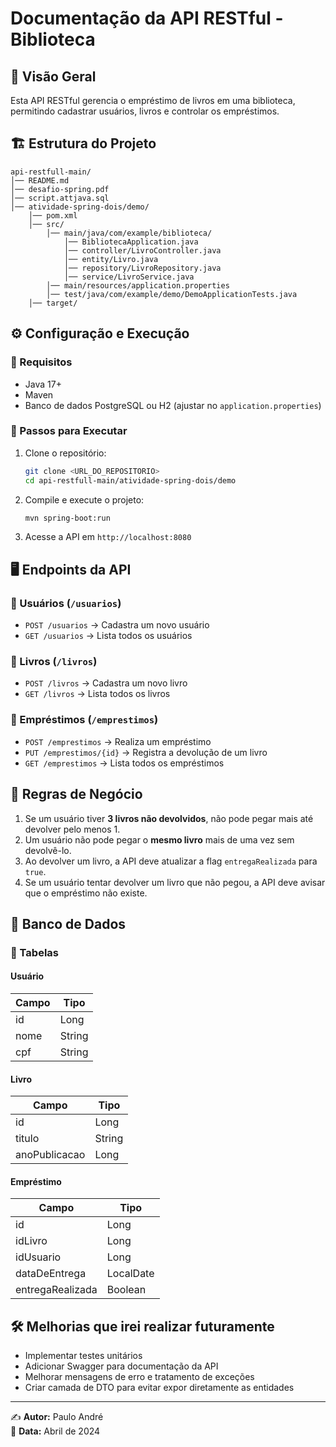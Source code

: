 # Documentação da API RESTful - Biblioteca

## 📌 Visão Geral

Esta API RESTful gerencia o empréstimo de livros em uma biblioteca, permitindo cadastrar usuários, livros e controlar os empréstimos.

## 🏗️ Estrutura do Projeto

```
api-restfull-main/
│── README.md
│── desafio-spring.pdf
│── script.attjava.sql
│── atividade-spring-dois/demo/
    │── pom.xml
    │── src/
        │── main/java/com/example/biblioteca/
            │── BibliotecaApplication.java
            │── controller/LivroController.java
            │── entity/Livro.java
            │── repository/LivroRepository.java
            │── service/LivroService.java
        │── main/resources/application.properties
        │── test/java/com/example/demo/DemoApplicationTests.java
    │── target/
```

## ⚙️ Configuração e Execução

### 📌 Requisitos

- Java 17+
- Maven
- Banco de dados PostgreSQL ou H2 (ajustar no `application.properties`)

### 🚀 Passos para Executar

1. Clone o repositório:
   ```sh
   git clone <URL_DO_REPOSITORIO>
   cd api-restfull-main/atividade-spring-dois/demo
   ```
2. Compile e execute o projeto:
   ```sh
   mvn spring-boot:run
   ```
3. Acesse a API em `http://localhost:8080`

## 🖥️ Endpoints da API

### 📌 Usuários (`/usuarios`)

- `POST /usuarios` → Cadastra um novo usuário
- `GET /usuarios` → Lista todos os usuários

### 📌 Livros (`/livros`)

- `POST /livros` → Cadastra um novo livro
- `GET /livros` → Lista todos os livros

### 📌 Empréstimos (`/emprestimos`)

- `POST /emprestimos` → Realiza um empréstimo
- `PUT /emprestimos/{id}` → Registra a devolução de um livro
- `GET /emprestimos` → Lista todos os empréstimos

## 📜 Regras de Negócio

1. Se um usuário tiver **3 livros não devolvidos**, não pode pegar mais até devolver pelo menos 1.
2. Um usuário não pode pegar o **mesmo livro** mais de uma vez sem devolvê-lo.
3. Ao devolver um livro, a API deve atualizar a flag `entregaRealizada` para `true`.
4. Se um usuário tentar devolver um livro que não pegou, a API deve avisar que o empréstimo não existe.

## 📂 Banco de Dados

### 📌 Tabelas

#### **Usuário**

| Campo | Tipo   |
| ----- | ------ |
| id    | Long   |
| nome  | String |
| cpf   | String |

#### **Livro**

| Campo         | Tipo   |
| ------------- | ------ |
| id            | Long   |
| titulo        | String |
| anoPublicacao | Long   |

#### **Empréstimo**

| Campo            | Tipo      |
| ---------------- | --------- |
| id               | Long      |
| idLivro          | Long      |
| idUsuario        | Long      |
| dataDeEntrega    | LocalDate |
| entregaRealizada | Boolean   |

## 🛠️ Melhorias que irei realizar futuramente

- Implementar testes unitários
- Adicionar Swagger para documentação da API
- Melhorar mensagens de erro e tratamento de exceções
- Criar camada de DTO para evitar expor diretamente as entidades

---

✍️ **Autor:** Paulo André  
📅 **Data:** Abril de 2024

